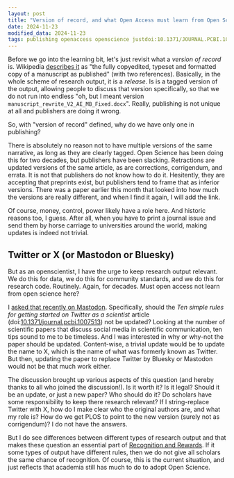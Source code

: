 ```yaml
---
layout: post
title: "Version of record, and what Open Access must learn from Open Science"
date: 2024-11-23
modified_data: 2024-11-23
tags: publishing openaccess openscience justdoi:10.1371/JOURNAL.PCBI.1007513
---
```


Before we go into the learning bit, let's just revisit what a *version of record* is. Wikipedia
[describes it](https://en.wikipedia.org/wiki/Version_of_record) as
"the fully copyedited, typeset and formatted copy of a manuscript as published" (with two references).
Basically, in the whole scheme of research output, it is a *release*. Is is a tagged version of the
output, allowing people to discuss that version specifically, so that we do not run into endless "oh, but
I meant version `manuscript_rewrite_V2_AE_MB_Fixed.docx`". Really, publishing is not unique at all and
publishers are doing it wrong.

So, with "version of record" defined, why do we have only one in publishing?

There is absolutely no reason not to have multiple versions of the same narrative, as long as they
are clearly tagged. Open Science has been doing this for two decades, but publishers have been slacking.
Retractions are updated versions of the same article, as are corrections, corrigendum, and errata.
It is not that publishers do not know how to do it. Hesitently, they are accepting that preprints
exist, but publishers tend to frame that as inferior versions. There was a paper earlier this month
that looked into how much the versions are really different, and when I find it again, I will add the link.

Of course, money, control, power likely have a role here. And historic reasons too, I guess. After all,
when you have to print a journal issue and send them by horse carriage to universities around the
world, making updates is indeed not trivial.

## Twitter or X (or Mastodon or Bluesky)

But as an openscientist, I have the urge to keep research output relevant. We do this for data, we
do this for community standards, and we do this for research code. Routinely. Again, for decades.
Must open access not learn from open science here?

I [asked that recently on Mastodon](https://mastodon.social/@egonw/113252951241453752).
Specifically, should the *Ten simple rules for getting started on Twitter as a scientist* article
(doi:[10.1371/journal.pcbi.1007513](https://doi.org/10.1371/journal.pcbi.1007513)) not be updated?
Looking at the number of scientific papers that discuss social media in scientific
communication, ten tips sound to me to be timeless. And I was interested in why or why-not the paper
should be updated. Content-wise, a trivial update would be to update the name to X, which is the
name of what was formerly known as Twitter. But then, updating the paper to replace Twitter
by Bluesky or Mastodon would not be that much work either.

The discussion brought up various aspects of this question (and hereby thanks to all who joined the
discussion!). Is it worth it? Is it legal? Should it be an update, or just a new paper? Who
should do it? Do scholars have some responsibility to keep there research relevant? If I string-replace
Twitter with X, how do I make clear who the original authors are, and what my role is? How do we
get PLOS to point to the new version (surely not as corrigendum)? I do not have the answers.

But I do see differences between different types of research output and that
makes these question an essential part of [Recognition and Rewards](https://recognitionrewards.nl/).
If it some types of output have different rules, then we do not give all scholars the same
chance of recognition. Of course, this is the current situation, and just reflects that academia
still has much to do to adopt Open Science.
